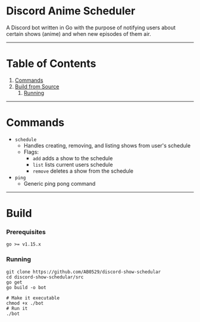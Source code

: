 # Discord Anime Scheduler

A Discord bot written in Go with the purpose of notifying users about certain shows (anime) and when new episodes of them air.

---

# Table of Contents
1. [Commands](#Commands)
1. [Build from Source](#Build)
    1. [Running](#Running)

___

# Commands
- `schedule`
    - Handles creating, removing, and listing shows from user's schedule
    - Flags:
        - `add` adds a show to the schedule
        - `list` lists current users schedule
        - `remove` deletes a show from the schedule
 - `ping`
    - Generic ping pong command
___
    
# Build

### Prerequisites
```
go >= v1.15.x
```

### Running
```shell
git clone https://github.com/AB0529/discord-show-schedular
cd discord-show-schedular/src
go get
go build -o bot
```

```shell
# Make it executable
chmod +x ./bot
# Run it
./bot
```